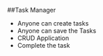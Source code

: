 ##Task Manager
- Anyone can create tasks
- Anyone can save the Tasks
- CRUD Application
- Complete the task
